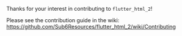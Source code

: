 Thanks for your interest in contributing to `flutter_html_2`!

Please see the contribution guide in the wiki: https://github.com/Sub6Resources/flutter_html_2/wiki/Contributing
